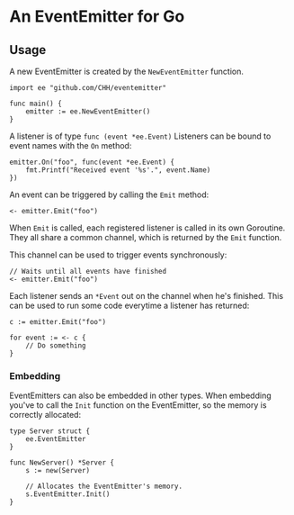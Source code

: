 # An EventEmitter for Go

## Usage

A new EventEmitter is created by the `NewEventEmitter` function.

    import ee "github.com/CHH/eventemitter"

    func main() {
        emitter := ee.NewEventEmitter()
    }

A listener is of type `func (event *ee.Event)`
Listeners can be bound to event names with the `On` method:

    emitter.On("foo", func(event *ee.Event) {
        fmt.Printf("Received event '%s'.", event.Name)
    })

An event can be triggered by calling the `Emit` method:

    <- emitter.Emit("foo")

When `Emit` is called, each registered listener is called in
its own Goroutine. They all share a common channel, which is
returned by the `Emit` function.

This channel can be used to trigger events synchronously:

    // Waits until all events have finished
    <- emitter.Emit("foo")

Each listener sends an `*Event` out on the channel when he's finished.
This can be used to run some code everytime a listener has returned:

    c := emitter.Emit("foo")

    for event := <- c {
        // Do something
    }

### Embedding

EventEmitters can also be embedded in other types. When embedding you've
to call the `Init` function on the EventEmitter, so the memory is
correctly allocated:

    type Server struct {
        ee.EventEmitter
    }

    func NewServer() *Server {
        s := new(Server)

        // Allocates the EventEmitter's memory.
        s.EventEmitter.Init()
    }

